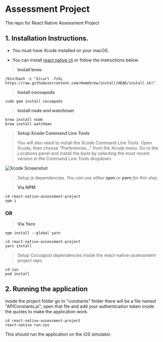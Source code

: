 # Assessment Project
The repo for React Native Assessment Project


## 1. Installation Instructions.

- You must have Xcode installed on your macOS.

- You can install [react native cli](https://reactnative.dev/docs/environment-setup) or follow the instructions below.


> **Install brew**
```
/bin/bash -c "$(curl -fsSL https://raw.githubusercontent.com/Homebrew/install/HEAD/install.sh)"
```

> **Install cocoapods**
```
sudo gem install cocoapods
```


> **Install node and watchman**
```
brew install node
brew install watchman
```

> **Setup Xcode Command Line Tools**
>
> You will also need to install the Xcode Command Line Tools. 
> Open Xcode, then choose "Preferences..." from the Xcode menu. Go to the Locations panel and install the tools by selecting the most recent version in the Command Line Tools dropdown.

![Xcode Screenshot](https://d33wubrfki0l68.cloudfront.net/034d429a7cfa4674b9d23aca7fe779e6e1cca622/c6cb8/assets/images/gettingstartedxcodecommandlinetools-8259be8d3ab8575bec2b71988163c850.png)



> Setup js dependencies.
>  *You can use either* ***npm*** *or* ***yarn*** *for this step.*


> **Via NPM**
```
cd react-native-assessment-project
npm i
```

### OR
> **Via Yarn**
```
npm install --global yarn
```
```
cd react-native-assessment-project
yarn install
```


> Setup Cocoapod dependencies inside the react-native-assessment-project repo
```
cd ios
pod install
```


## 2. Running the application

Inside the project folder go to "constants" folder there will be a file named "APIConstants.js", open that file and add your authentication token inside the quotes to make the application work.

```
cd react-native-assessment-project
react-native run-ios
```
This should run the application on the iOS simulator.

